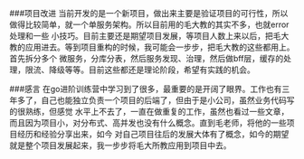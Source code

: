 ###项目改进
当前开发的是一个新项目，做出来主要是验证项目的可行性，所以做得比较简单，就一个单服务架构。所以目前用的毛大教的其实不多，也就error处理和一些
小技巧。目前主要还是期望项目发展，等项目人数上来以后，把毛大教的应用进去。等到项目重构的时候，我可能会一步步，把毛大教的这些都用上。首先拆分多个
微服务，分库分表，然后服务发现、治理，然后做bff层，缓存的处理，限流、降级等等。目前这些都还是理论阶段，希望有实践的机会。

###感言
在go进阶训练营中学习到了很多，最重要的是开阔了眼界。工作也有三年多了，自己也能独立负责一个项目的后端了，但由于是小公司，虽然业务代码写的很熟练，但感觉
水平上不去了，一直在做重复的工作，虽然也看过一些文章，而且因为项目小，对分布式、高并发也没有什么概念。直到毛老师，将他的一些项目经历和经验分享出来，如今
对自己项目往后的发展大体有了概念，如今的期望就是整个项目发展起来，我一步步将毛大所教应用到项目中去。